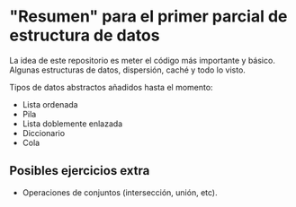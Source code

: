 # "Resumen" para el primer parcial de estructura de datos
La idea de este repositorio es meter el código más importante y básico. Algunas estructuras de datos, dispersión, caché
y todo lo visto.

Tipos de datos abstractos añadidos hasta el momento:
- Lista ordenada
- Pila
- Lista doblemente enlazada
- Diccionario
- Cola

## Posibles ejercicios extra
- Operaciones de conjuntos (intersección, unión, etc).